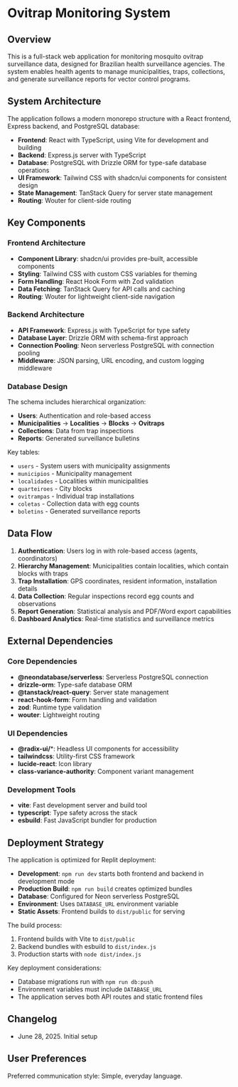 # Ovitrap Monitoring System

## Overview

This is a full-stack web application for monitoring mosquito ovitrap surveillance data, designed for Brazilian health surveillance agencies. The system enables health agents to manage municipalities, traps, collections, and generate surveillance reports for vector control programs.

## System Architecture

The application follows a modern monorepo structure with a React frontend, Express backend, and PostgreSQL database:

- **Frontend**: React with TypeScript, using Vite for development and building
- **Backend**: Express.js server with TypeScript
- **Database**: PostgreSQL with Drizzle ORM for type-safe database operations
- **UI Framework**: Tailwind CSS with shadcn/ui components for consistent design
- **State Management**: TanStack Query for server state management
- **Routing**: Wouter for client-side routing

## Key Components

### Frontend Architecture
- **Component Library**: shadcn/ui provides pre-built, accessible components
- **Styling**: Tailwind CSS with custom CSS variables for theming
- **Form Handling**: React Hook Form with Zod validation
- **Data Fetching**: TanStack Query for API calls and caching
- **Routing**: Wouter for lightweight client-side navigation

### Backend Architecture
- **API Framework**: Express.js with TypeScript for type safety
- **Database Layer**: Drizzle ORM with schema-first approach
- **Connection Pooling**: Neon serverless PostgreSQL with connection pooling
- **Middleware**: JSON parsing, URL encoding, and custom logging middleware

### Database Design
The schema includes hierarchical organization:
- **Users**: Authentication and role-based access
- **Municipalities** → **Localities** → **Blocks** → **Ovitraps**
- **Collections**: Data from trap inspections
- **Reports**: Generated surveillance bulletins

Key tables:
- `users` - System users with municipality assignments
- `municipios` - Municipality management
- `localidades` - Localities within municipalities
- `quarteiroes` - City blocks
- `ovitrampas` - Individual trap installations
- `coletas` - Collection data with egg counts
- `boletins` - Generated surveillance reports

## Data Flow

1. **Authentication**: Users log in with role-based access (agents, coordinators)
2. **Hierarchy Management**: Municipalities contain localities, which contain blocks with traps
3. **Trap Installation**: GPS coordinates, resident information, installation details
4. **Data Collection**: Regular inspections record egg counts and observations
5. **Report Generation**: Statistical analysis and PDF/Word export capabilities
6. **Dashboard Analytics**: Real-time statistics and surveillance metrics

## External Dependencies

### Core Dependencies
- **@neondatabase/serverless**: Serverless PostgreSQL connection
- **drizzle-orm**: Type-safe database ORM
- **@tanstack/react-query**: Server state management
- **react-hook-form**: Form handling and validation
- **zod**: Runtime type validation
- **wouter**: Lightweight routing

### UI Dependencies
- **@radix-ui/***: Headless UI components for accessibility
- **tailwindcss**: Utility-first CSS framework
- **lucide-react**: Icon library
- **class-variance-authority**: Component variant management

### Development Tools
- **vite**: Fast development server and build tool
- **typescript**: Type safety across the stack
- **esbuild**: Fast JavaScript bundler for production

## Deployment Strategy

The application is optimized for Replit deployment:

- **Development**: `npm run dev` starts both frontend and backend in development mode
- **Production Build**: `npm run build` creates optimized bundles
- **Database**: Configured for Neon serverless PostgreSQL
- **Environment**: Uses `DATABASE_URL` environment variable
- **Static Assets**: Frontend builds to `dist/public` for serving

The build process:
1. Frontend builds with Vite to `dist/public`
2. Backend bundles with esbuild to `dist/index.js`
3. Production starts with `node dist/index.js`

Key deployment considerations:
- Database migrations run with `npm run db:push`
- Environment variables must include `DATABASE_URL`
- The application serves both API routes and static frontend files

## Changelog
- June 28, 2025. Initial setup

## User Preferences

Preferred communication style: Simple, everyday language.